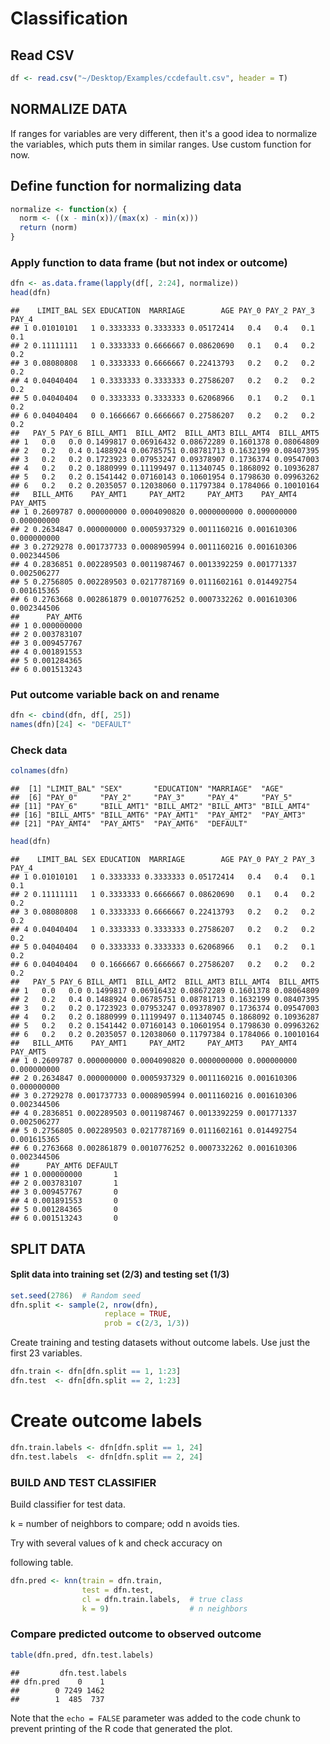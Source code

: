 Classification
================

Read CSV
--------

``` r
df <- read.csv("~/Desktop/Examples/ccdefault.csv", header = T)
```

NORMALIZE DATA
--------------

If ranges for variables are very different, then it's a good idea to normalize the variables, which puts them in similar ranges. Use custom function for now.

Define function for normalizing data
------------------------------------

``` r
normalize <- function(x) {
  norm <- ((x - min(x))/(max(x) - min(x)))
  return (norm)
}
```

### Apply function to data frame (but not index or outcome)

``` r
dfn <- as.data.frame(lapply(df[, 2:24], normalize))
head(dfn)
```

    ##    LIMIT_BAL SEX EDUCATION  MARRIAGE        AGE PAY_0 PAY_2 PAY_3 PAY_4
    ## 1 0.01010101   1 0.3333333 0.3333333 0.05172414   0.4   0.4   0.1   0.1
    ## 2 0.11111111   1 0.3333333 0.6666667 0.08620690   0.1   0.4   0.2   0.2
    ## 3 0.08080808   1 0.3333333 0.6666667 0.22413793   0.2   0.2   0.2   0.2
    ## 4 0.04040404   1 0.3333333 0.3333333 0.27586207   0.2   0.2   0.2   0.2
    ## 5 0.04040404   0 0.3333333 0.3333333 0.62068966   0.1   0.2   0.1   0.2
    ## 6 0.04040404   0 0.1666667 0.6666667 0.27586207   0.2   0.2   0.2   0.2
    ##   PAY_5 PAY_6 BILL_AMT1  BILL_AMT2  BILL_AMT3 BILL_AMT4  BILL_AMT5
    ## 1   0.0   0.0 0.1499817 0.06916432 0.08672289 0.1601378 0.08064809
    ## 2   0.2   0.4 0.1488924 0.06785751 0.08781713 0.1632199 0.08407395
    ## 3   0.2   0.2 0.1723923 0.07953247 0.09378907 0.1736374 0.09547003
    ## 4   0.2   0.2 0.1880999 0.11199497 0.11340745 0.1868092 0.10936287
    ## 5   0.2   0.2 0.1541442 0.07160143 0.10601954 0.1798630 0.09963262
    ## 6   0.2   0.2 0.2035057 0.12038060 0.11797384 0.1784066 0.10010164
    ##   BILL_AMT6    PAY_AMT1     PAY_AMT2     PAY_AMT3    PAY_AMT4    PAY_AMT5
    ## 1 0.2609787 0.000000000 0.0004090820 0.0000000000 0.000000000 0.000000000
    ## 2 0.2634847 0.000000000 0.0005937329 0.0011160216 0.001610306 0.000000000
    ## 3 0.2729278 0.001737733 0.0008905994 0.0011160216 0.001610306 0.002344506
    ## 4 0.2836851 0.002289503 0.0011987467 0.0013392259 0.001771337 0.002506277
    ## 5 0.2756805 0.002289503 0.0217787169 0.0111602161 0.014492754 0.001615365
    ## 6 0.2763668 0.002861879 0.0010776252 0.0007332262 0.001610306 0.002344506
    ##      PAY_AMT6
    ## 1 0.000000000
    ## 2 0.003783107
    ## 3 0.009457767
    ## 4 0.001891553
    ## 5 0.001284365
    ## 6 0.001513243

### Put outcome variable back on and rename

``` r
dfn <- cbind(dfn, df[, 25])
names(dfn)[24] <- "DEFAULT"
```

### Check data

``` r
colnames(dfn)
```

    ##  [1] "LIMIT_BAL" "SEX"       "EDUCATION" "MARRIAGE"  "AGE"      
    ##  [6] "PAY_0"     "PAY_2"     "PAY_3"     "PAY_4"     "PAY_5"    
    ## [11] "PAY_6"     "BILL_AMT1" "BILL_AMT2" "BILL_AMT3" "BILL_AMT4"
    ## [16] "BILL_AMT5" "BILL_AMT6" "PAY_AMT1"  "PAY_AMT2"  "PAY_AMT3" 
    ## [21] "PAY_AMT4"  "PAY_AMT5"  "PAY_AMT6"  "DEFAULT"

``` r
head(dfn)
```

    ##    LIMIT_BAL SEX EDUCATION  MARRIAGE        AGE PAY_0 PAY_2 PAY_3 PAY_4
    ## 1 0.01010101   1 0.3333333 0.3333333 0.05172414   0.4   0.4   0.1   0.1
    ## 2 0.11111111   1 0.3333333 0.6666667 0.08620690   0.1   0.4   0.2   0.2
    ## 3 0.08080808   1 0.3333333 0.6666667 0.22413793   0.2   0.2   0.2   0.2
    ## 4 0.04040404   1 0.3333333 0.3333333 0.27586207   0.2   0.2   0.2   0.2
    ## 5 0.04040404   0 0.3333333 0.3333333 0.62068966   0.1   0.2   0.1   0.2
    ## 6 0.04040404   0 0.1666667 0.6666667 0.27586207   0.2   0.2   0.2   0.2
    ##   PAY_5 PAY_6 BILL_AMT1  BILL_AMT2  BILL_AMT3 BILL_AMT4  BILL_AMT5
    ## 1   0.0   0.0 0.1499817 0.06916432 0.08672289 0.1601378 0.08064809
    ## 2   0.2   0.4 0.1488924 0.06785751 0.08781713 0.1632199 0.08407395
    ## 3   0.2   0.2 0.1723923 0.07953247 0.09378907 0.1736374 0.09547003
    ## 4   0.2   0.2 0.1880999 0.11199497 0.11340745 0.1868092 0.10936287
    ## 5   0.2   0.2 0.1541442 0.07160143 0.10601954 0.1798630 0.09963262
    ## 6   0.2   0.2 0.2035057 0.12038060 0.11797384 0.1784066 0.10010164
    ##   BILL_AMT6    PAY_AMT1     PAY_AMT2     PAY_AMT3    PAY_AMT4    PAY_AMT5
    ## 1 0.2609787 0.000000000 0.0004090820 0.0000000000 0.000000000 0.000000000
    ## 2 0.2634847 0.000000000 0.0005937329 0.0011160216 0.001610306 0.000000000
    ## 3 0.2729278 0.001737733 0.0008905994 0.0011160216 0.001610306 0.002344506
    ## 4 0.2836851 0.002289503 0.0011987467 0.0013392259 0.001771337 0.002506277
    ## 5 0.2756805 0.002289503 0.0217787169 0.0111602161 0.014492754 0.001615365
    ## 6 0.2763668 0.002861879 0.0010776252 0.0007332262 0.001610306 0.002344506
    ##      PAY_AMT6 DEFAULT
    ## 1 0.000000000       1
    ## 2 0.003783107       1
    ## 3 0.009457767       0
    ## 4 0.001891553       0
    ## 5 0.001284365       0
    ## 6 0.001513243       0

SPLIT DATA
----------

#### Split data into training set (2/3) and testing set (1/3)

``` r
set.seed(2786)  # Random seed
dfn.split <- sample(2, nrow(dfn), 
                     replace = TRUE,
                     prob = c(2/3, 1/3))
```

Create training and testing datasets without outcome labels. Use just the first 23 variables.

``` r
dfn.train <- dfn[dfn.split == 1, 1:23]
dfn.test  <- dfn[dfn.split == 2, 1:23]
```

Create outcome labels
=====================

``` r
dfn.train.labels <- dfn[dfn.split == 1, 24]
dfn.test.labels  <- dfn[dfn.split == 2, 24]
```

### BUILD AND TEST CLASSIFIER

Build classifier for test data.

k = number of neighbors to compare; odd n avoids ties.

Try with several values of k and check accuracy on

following table.

``` r
dfn.pred <- knn(train = dfn.train,
                test = dfn.test, 
                cl = dfn.train.labels,  # true class
                k = 9)                  # n neighbors
```

### Compare predicted outcome to observed outcome

``` r
table(dfn.pred, dfn.test.labels)
```

    ##         dfn.test.labels
    ## dfn.pred    0    1
    ##        0 7249 1462
    ##        1  485  737

Note that the `echo = FALSE` parameter was added to the code chunk to prevent printing of the R code that generated the plot.
